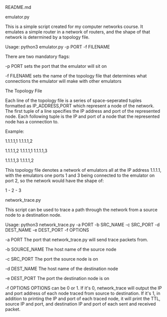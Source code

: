 README.md

emulator.py

This is a simple script created for my computer networks course.
It emulates a simple router in a network of routers, and the shape of that
network is determined by a topology file.

Usage:
python3 emulator.py -p PORT -f FILENAME

There are two mandatory flags:

-p PORT
sets the port that the emulator will sit on

-f FILENAME
sets the name of the topology file that determines what
connections the emulator will make with other emulators

The Topology File

Each line of the topology file is a series of space-seperated tuples formatted as IP_ADDRESS,PORT which represent a node of the network.
The first tuple of a line specifies the IP address and port of the represented node.
Each following tuple is the IP and port of a node that the represented node has a connection to.

Example:

1.1.1.1,1 1.1.1.1,2

1.1.1.1,2 1.1.1.1,1 1.1.1.1,3

1.1.1.1,3 1.1.1.1,2

This topology file denotes a network of emulators all at the IP address 1.1.1.1,
with the emulators one ports 1 and 3 being connected to the emulator on port 2,
so the network would have the shape of:

1 - 2 - 3

network_trace.py

This script can be used to trace a path through the network from a source
node to a destination node.

Usage:
python3 network_trace.py -a PORT -b SRC_NAME -c SRC_PORT -d DEST_NAME -e DEST_PORT -f OPTIONS

-a PORT
The port that network_trace.py will send trace packets from.

-b SOURCE_NAME
The host name of the source node

-c SRC_PORT
The port the source node is on

-d DEST_NAME
The host name of the destination node

-e DEST_PORT
The port the destination node is on

-f OPTIONS
OPTIONS can be 0 or 1. If it's 0, network_trace will output the IP and port address of each
node traced from source to destination. If it's 1, in addition to printing the IP and port
of each traced node, it will print the TTL, source IP and port, and destination IP and port
of each sent and received packet.
